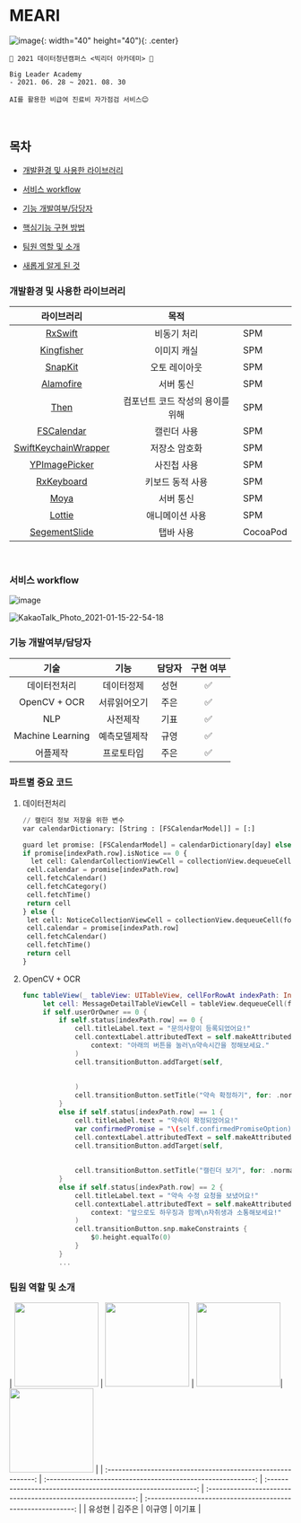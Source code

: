 # MEARI
![image](https://user-images.githubusercontent.com/87626172/131876353-14cc4f5b-0488-4435-8304-4d2b6ab18abd.png){: width="40" height="40"){: .center}
```
🍎 2021 데이터청년캠퍼스 <빅리더 아카데미> 🍎

Big Leader Academy
- 2021. 06. 28 ~ 2021. 08. 30

AI를 활용한 비급여 진료비 자가점검 서비스😊
```


<br/>

## 목차

- [개발환경 및 사용한 라이브러리](#개발환경-및-사용한-라이브러리)

- [서비스 workflow](#서비스-workflow)

- [기능 개발여부/담당자](#기능-개발여부/담당자)

- [핵심기능 구현 방법](#핵심기능-구현-방법)

- [팀원 역할 및 소개](팀원-역할-및-소개)

- [새롭게 알게 된 것](#새롭게-알게-된-것)

### 개발환경 및 사용한 라이브러리

|                          라이브러리                          |               목적               |      |
| :----------------------------------------------------------: | :------------------------------: | ---- |
|       [RxSwift](https://github.com/ReactiveX/RxSwift)        |           비동기 처리            | SPM  |
|     [Kingfisher](https://github.com/onevcat/Kingfisher)      |           이미지 캐실            | SPM  |
|        [SnapKit](https://github.com/SnapKit/SnapKit)         |          오토 레이아웃           | SPM  |
|     [Alamofire](https://github.com/Alamofire/Alamofire)      |            서버 통신             | SPM  |
|           [Then](https://github.com/devxoul/Then)            | 컴포넌트 코드 작성의 용이를 위해 | SPM  |
|   [FSCalendar](https://github.com/WenchaoD/FSCalendar.git)   |           캘린더 사용            | SPM  |
| [SwiftKeychainWrapper](https://github.com/jrendel/SwiftKeychainWrapper) |          저장소 암호화           | SPM  |
| [YPImagePicker](https://github.com/Yummypets/YPImagePicker)  |           사진첩 사용            | SPM  |
| [RxKeyboard](https://github.com/RxSwiftCommunity/RxKeyboard) |         키보드 동적 사용         | SPM  |
| [Moya](https://github.com/Moya/Moya)                         |          서버 통신              | SPM  |
| [Lottie](https://github.com/airbnb/lottie-ios)               |          애니메이션 사용        | SPM  |
| [SegementSlide](https://github.com/Jiar/SegementSlide) | 탭바 사용 | CocoaPod |

<br>

### 서비스 workflow
![image](https://user-images.githubusercontent.com/87626172/131874143-de4d3444-1cca-4d11-9b9a-94a83ba880e0.png)


![KakaoTalk_Photo_2021-01-15-22-54-18](https://user-images.githubusercontent.com/22820675/104735258-bfcb3f80-5784-11eb-99d9-66e6113e972a.png)



### 기능 개발여부/담당자

|    기술     |        기능        | 담당자 | 구현 여부 |
| :---------: | :---------------------: | :----: | :-------: |
|  데이터전처리   |        데이터정제         |  성현  |     ✅     |
|  OpenCV + OCR   |        서류읽어오기         |  주은  |     ✅     |
|   NLP    |         사전제작          |  기표  |     ✅     |
|  Machine Learning   |        예측모델제작        |  규영  |     ✅     |
|      어플제작       |        프로토타입         |  주은  |     ✅     |



### 파트별 중요 코드
1. 데이터전처리

   ~~~python
   // 캘린더 정보 저장을 위한 변수
   var calendarDictionary: [String : [FSCalendarModel]] = [:]
   
   guard let promise: [FSCalendarModel] = calendarDictionary[day] else { return UICollectionViewCell() }
   if promise[indexPath.row].isNotice == 0 {
     let cell: CalendarCollectionViewCell = collectionView.dequeueCell(forIndexPath: indexPath)
   	cell.calendar = promise[indexPath.row]
   	cell.fetchCalendar()
   	cell.fetchCategory()
   	cell.fetchTime()
   	return cell
   } else {
   	let cell: NoticeCollectionViewCell = collectionView.dequeueCell(forIndexPath: indexPath)
   	cell.calendar = promise[indexPath.row]
   	cell.fetchCalendar()
   	cell.fetchTime()
   	return cell
   }
   
   ~~~

2. OpenCV + OCR

   ```swift
   func tableView(_ tableView: UITableView, cellForRowAt indexPath: IndexPath) -> UITableViewCell {
   		let cell: MessageDetailTableViewCell = tableView.dequeueCell(forIndexPath: indexPath)
   		if self.userOrOwner == 0 {
   			if self.status[indexPath.row] == 0 {
   				cell.titleLabel.text = "문의사항이 등록되었어요!"
   				cell.contextLabel.attributedText = self.makeAttributed(
   					context: "아래의 버튼을 눌러\n약속시간을 정해보세요."
   				)
   				cell.transitionButton.addTarget(self,
   																				action: #selector(didTapConfirmButton(_:)),
   																				for: .touchUpInside
   				)
   				cell.transitionButton.setTitle("약속 확정하기", for: .normal)
   			}
   			else if self.status[indexPath.row] == 1 {
   				cell.titleLabel.text = "약속이 확정되었어요!"
   				var confirmedPromise = "\(self.confirmedPromiseOption)예정이에요\n 캘린더에서 일정을 확인해보세요."
   				cell.contextLabel.attributedText = self.makeAttributed(context: confirmedPromise)				
   				cell.transitionButton.addTarget(self,
   																				action: #selector(didTapCalendarButton(_:)),
   																				for: .touchUpInside)
   				cell.transitionButton.setTitle("캘린더 보기", for: .normal)
   			}
   			else if self.status[indexPath.row] == 2 {
   				cell.titleLabel.text = "약속 수정 요청을 보냈어요!"
   				cell.contextLabel.attributedText = self.makeAttributed(
   					context: "앞으로도 하우징과 함께\n자취생과 소통해보세요!"
   				)
   				cell.transitionButton.snp.makeConstraints {
   					$0.height.equalTo(0)
   				}
   			}
   			...
   ```

### 팀원 역할 및 소개

| <IMG src="https://https://github.com/yooseonghyeon.png?size=100" width="150"> | <IMG src="https://github.com/JubyKim.png?size=100" width="150"> | <IMG src="https://github.com/fluffyword.png?size=100" width="150">| <IMG src="https://https://github.com/Giggle1998.png?size=100" width="150"> |
| :----------------------------------------------------------: | :----------------------------------------------------------: | :----------------------------------------------------------: | :----------------------------------------------------------: | :----------------------------------------------------------: |
|                            유성현                            |                            김주은                            |                            이규영                            |                            이기표                            |

